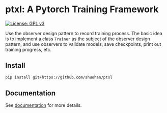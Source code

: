# ptxl: A Pytorch Training Framework

[![License: GPL v3](https://img.shields.io/badge/License-GPLv3-blue.svg)](https://www.gnu.org/licenses/gpl-3.0)

Use the observer design pattern to record training process. The basic idea is to implement a class `Trainer` as the subject of the observer design pattern, and use observers to validate models, save checkpoints, print out training progress, etc.

## Install

```bash
pip install git+https://github.com/shuohan/ptxl
```

## Documentation

See [documentation](https://shan-deep-networks.gitlab.io/ptxl) for more details.
